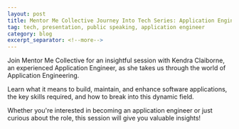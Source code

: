 ```yaml
---
layout: post
title: Mentor Me Collective Journey Into Tech Series: Application Engineering with Kendra Claiborne
tag: tech, presentation, public speaking, application engineer
category: blog
excerpt_separator: <!--more-->
---
```


<p>Join Mentor Me Collective for an insightful session with Kendra Claiborne, an experienced Application Engineer, as she takes us through the world of Application Engineering.</p>

<!--more-->

<p>Learn what it means to build, maintain, and enhance software applications, the key skills required, and how to break into this dynamic field.</p>
 
<p>Whether you're interested in becoming an application engineer or just curious about the role, this session will give you valuable insights!</p>
